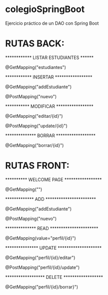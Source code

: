 
# colegioSpringBoot
Ejercicio práctico de un DAO con Spring Boot


# RUTAS BACK:

************ LISTAR ESTUDIANTES ******

@GetMapping("estudiantes")

************ INSERTAR *****************
	
@GetMapping("addEstudiante")

@PostMapping("nuevo")

*********** MODIFICAR *****************

@GetMapping("editar/{id}")

@PostMapping("update/{id}")
	
************** BORRAR ******************

@GetMapping("borrar/{id}") 





# RUTAS FRONT:

********** WELCOME PAGE *****************

@GetMapping("")

************* ADD ***********************

@GetMapping("addEstudiante")

@PostMapping("nuevo")

************** READ **********************

@GetMapping(value="perfil/{id}")

*************** UPDATE ********************

@GetMapping("perfil/{id}/editar")

@PostMapping("perfil/{id}/update")

****************** DELETE ******************

@GetMapping("perfil/{id}/borrar}")

